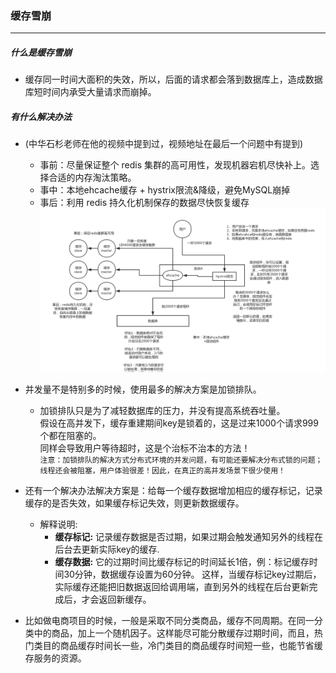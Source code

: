 ### 缓存雪崩

---

##### 什么是缓存雪崩
- 缓存同一时间大面积的失效，所以，后面的请求都会落到数据库上，造成数据库短时间内承受大量请求而崩掉。
##### 有什么解决办法
* (中华石杉老师在他的视频中提到过，视频地址在最后一个问题中有提到)
    * 事前：尽量保证整个 redis 集群的高可用性，发现机器宕机尽快补上。选择合适的内存淘汰策略。
    * 事中：本地ehcache缓存 + hystrix限流&降级，避免MySQL崩掉
    * 事后：利用 redis 持久化机制保存的数据尽快恢复缓存<br>
    ![github](./img/cache.jpg)
* 并发量不是特别多的时候，使用最多的解决方案是加锁排队。
    * 加锁排队只是为了减轻数据库的压力，并没有提高系统吞吐量。<br>假设在高并发下，缓存重建期间key是锁着的，这是过来1000个请求999个都在阻塞的。<br>同样会导致用户等待超时，这是个治标不治本的方法！<br>
    `注意：加锁排队的解决方式分布式环境的并发问题，有可能还要解决分布式锁的问题；线程还会被阻塞，用户体验很差！因此，在真正的高并发场景下很少使用！`

* 还有一个解决办法解决方案是：给每一个缓存数据增加相应的缓存标记，记录缓存的是否失效，如果缓存标记失效，则更新数据缓存。
    * 解释说明:
        * **缓存标记:** 记录缓存数据是否过期，如果过期会触发通知另外的线程在后台去更新实际key的缓存.
        * **缓存数据:** 它的过期时间比缓存标记的时间延长1倍，例：标记缓存时间30分钟，数据缓存设置为60分钟。 这样，当缓存标记key过期后，实际缓存还能把旧数据返回给调用端，直到另外的线程在后台更新完成后，才会返回新缓存。
* 比如做电商项目的时候，一般是采取不同分类商品，缓存不同周期。在同一分类中的商品，加上一个随机因子。这样能尽可能分散缓存过期时间，而且，热门类目的商品缓存时间长一些，冷门类目的商品缓存时间短一些，也能节省缓存服务的资源。


